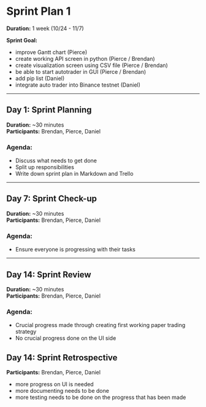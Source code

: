 # Sprint Plan 1

**Duration:** 1 week (10/24 - 11/7)

**Sprint Goal:**
 - improve Gantt chart (Pierce)
 - create working API screen in python (Pierce / Brendan)
 - create visualization screen using CSV file (Pierce / Brendan)
 - be able to start autotrader in GUI (Pierce / Brendan)
 - add pip list (Daniel)
 - integrate auto trader into Binance testnet (Daniel)


---

## Day 1: Sprint Planning

**Duration:** ~30 minutes  
**Participants:** Brendan, Pierce, Daniel

### Agenda:
- Discuss what needs to get done
- Split up responsibilities
- Write down sprint plan in Markdown and Trello

---

## Day 7: Sprint Check-up

**Duration:** ~30 minutes  
**Participants:** Brendan, Pierce, Daniel

### Agenda:
- Ensure everyone is progressing with their tasks

---

## Day 14: Sprint Review

**Duration:** ~30 minutes  
**Participants:** Brendan, Pierce, Daniel

### Agenda:
- Crucial progress made through creating first working paper trading strategy
- No crucial progress done on the UI side


## Day 14: Sprint Retrospective
**Participants:** Brendan, Pierce, Daniel
 - more progress on UI is needed
 - more documenting needs to be done
 - more testing needs to be done on the progress that has been made
